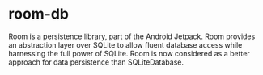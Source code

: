 # room-db
Room is a persistence library, part of the Android Jetpack. Room provides an abstraction layer over SQLite to allow fluent database access while harnessing the full power of SQLite. Room is now considered as a better approach for data persistence than SQLiteDatabase.

